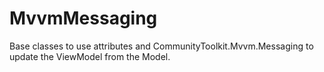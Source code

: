 # MvvmMessaging
Base classes to use attributes and CommunityToolkit.Mvvm.Messaging to update the ViewModel from the Model.
